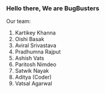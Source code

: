 ### Hello there, We are BugBusters

Our team:
1. Kartikey Khanna
2. Oishi Basak
3. Aviral Srivastava
4. Pradhumna Rajput
5. Ashish Vats
6. Paritosh Nimdeo 
7. Satwik Nayak
8. Aditya (Coder)
9. Vatsal Agarwal
